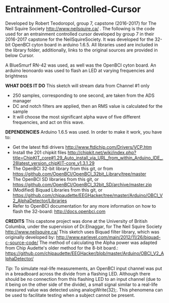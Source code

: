 # Entrainment-Controlled-Cursor
Developed by Robert Teodoropol, group 7, capstone (2016-2017) for The Neil Squire Society http://www.neilsquire.ca/ .
The following is the code used for an entrainment controlled cursor developed by group 7 in their 2016-2017 capstone for the NeilSquireSociety.
It was developed for the 32-bit OpenBCI cyton board in arduino 1.6.5. 
All libraries used are included in the library folder, additionally, links to the original sources are provided in below Cursor.

A BlueSmurf RN-42 was used, as well was the OpenBCI cyton board. An arduino leonoardo was used to flash an LED at varying frequencies and brightness

<b>WHAT DOES IT DO</b>
   This sketch will stream data from Channel #1 only
  - 250 samples, corresponding to one second, are taken from the ADS manager
  - DC and notch filters are applied, then an RMS value is calculated for the sample
  - It will choose the most significant alpha wave of five different frequencies, and act on this wave.

<b>DEPENDENCIES</b> 
   Arduino 1.6.5 was used. In order to make it work, you have to:
  - Get the latest ftdi drivers http://www.ftdichip.com/Drivers/VCP.htm
  - Install the 201 chipkit files http://chipkit.net/wiki/index.php?title=ChipKIT_core#1.29_Auto_install_via_URL_from_within_Arduino_IDE_.28latest_version_chipKIT-core_v1.3.1.29
  - The OpenBCI 32-bit library from this git, or from https://github.com/OpenBCI/OpenBCI_32bit_Library/tree/master
  - The OpenBCI SD libraries from this git, or https://github.com/OpenBCI/OpenBCI_32bit_SD/archive/master.zip
  - (Modified) Biquad Libraries from this git, or https://github.com/chipaudette/EEGHacker/tree/master/Arduino/OBCI_V2_AlphaDetector/Libraries
  - Refer to OpenBCI documentation for any more information on how to flash the 32-board: http://docs.openbci.com

<b>CREDITS</b>
   This capstone project was done at the University of British Columbia, under the supervision of Dr.Elnaggar, for The Neil Squire Society http://www.neilsquire.ca/
   This sketch uses Biquad filter library, which was originally developed by: http://www.earlevel.com/main/2012/11/26/biquad-c-source-code/
   The method of calculating the Alpha power was adapted from Chip Audette's older method for the 8-bit board.: https://github.com/chipaudette/EEGHacker/blob/master/Arduino/OBCI_V2_AlphaDetector/
	 
<i>Tip</i>: To simulate real-life measurements, an OpenBCI input channel was put in a breadboard across the divide from a flashing LED. 
Although there should be no connection from this flashing LED to an input channel (due to it being on the other side of the divide), a small signal similar to a real-life measured value was detected using analogWrite(32);.
This phenomena can be used to facilitate testing when a subject cannot be present. 
